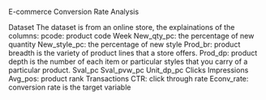 E-commerce Conversion Rate Analysis

Dataset
The dataset is from an online store, the explainations of the columns:
pcode: product code
Week
New_qty_pc: the percentage of new quantity
New_style_pc: the percentage of new style
Prod_br: product breadth is the variety of product lines that a store offers.
Prod_dp: product depth is the number of each item or particular styles that you carry of a particular product.
Sval_pc
Sval_pvw_pc
Unit_dp_pc
Clicks
Impressions
Avg_pos: product rank
Transactions
CTR: click through rate
Econv_rate: conversion rate is the target variable
